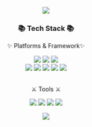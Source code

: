 <p align="center">
<img src="https://capsule-render.vercel.app/api?type=waving&color=timeGradient&height=200&section=header&text=🍊%20Welcome!&fontSize=70" />
</p>
<div align="center">
<h3>📚 Tech Stack 📚</h3>
<p>✨ Platforms & Framework✨</p>
<img src="https://img.shields.io/badge/Java-007396??style=flat-square&logo=OpenJDK&logoColor=white"/>   
<img src="https://img.shields.io/badge/Spring-6DB33F?style=flat-square&logo=Spring&logoColor=white"/>
<img src="https://img.shields.io/badge/MyBatis-d40000??style=flat-square&logo=Fluent Bit&logoColor=white"/>
<br>
<img src="https://img.shields.io/badge/Oracle-d40000?style=flat-square&logo=oracle&logoColor=white"/>
<img src="https://img.shields.io/badge/MySQL-003545?style=flat&logo=MySQL&logoColor=white" />
<img src="https://img.shields.io/badge/Tomcat-F8DC75?style=flat-square&logo=ApacheTomcat&logoColor=black"/> 
<img src="https://img.shields.io/badge/Ubuntu-dd4814?style=flat-square&logo=Ubuntu&logoColor=white"/>
    <img src="https://img.shields.io/badge/Docker-2496ED?style=flat-square&logo=Docker&logoColor=white"/>
<br>
<br>
<p>⚔️ Tools ⚔️</p>
    <img src="https://img.shields.io/badge/IntelliJ-000000?style=flat-square&logo=IntelliJ IDEA&logoColor=white"/> 
    <img src="https://img.shields.io/badge/Eclipse-2C2255?style=flat-square&logo=Eclipse IDE&logoColor=white"/> 
    <img src="https://img.shields.io/badge/Visual Studio Code-007ACC?style=flat-square&logo=Visual Studio Code&logoColor=white"/> 
    <img src="https://img.shields.io/badge/Postman-FF6C37?style=flat-square&logo=Postman&logoColor=white"/> 
</div>
<p align="center">
<img src="https://capsule-render.vercel.app/api?type=waving&color=timeGradient&height=100&section=footer" />
</p>
